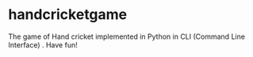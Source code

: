 # handcricketgame
The game of Hand cricket implemented in Python in CLI (Command Line Interface) . Have fun!
